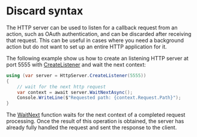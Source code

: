 # Discard syntax

The HTTP server can be used to listen for a callback request from an action, such as OAuth authentication, and can be discarded after receiving that request. This can be useful in cases where you need a background action but do not want to set up an entire HTTP application for it.

The following example show us how to create an listening HTTP server at port 5555 with [CreateListener](/api/Sisk.Core.Http.HttpServer.CreateListener) and wait the next context:

```csharp
using (var server = HttpServer.CreateListener(5555))
{
    // wait for the next http request
    var context = await server.WaitNextAsync();
    Console.WriteLine($"Requested path: {context.Request.Path}");
}
```

The [WaitNext](/api/Sisk.Core.Http.HttpServer.WaitNext) function waits for the next context of a completed request processing. Once the result of this operation is obtained, the server has already fully handled the request and sent the response to the client.